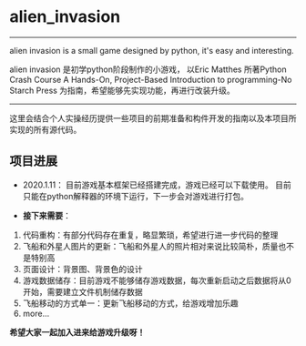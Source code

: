 # alien_invasion
***
alien invasion is a small game designed by python, it's easy and interesting.

alien invasion 是初学python阶段制作的小游戏，
以Eric Matthes 所著Python Crash Course A Hands-On, Project-Based Introduction to programming-No Starch Press
为指南，希望能够先实现功能，再进行改装升级。
***

这里会结合个人实操经历提供一些项目的前期准备和构件开发的指南以及本项目所实现的所有源代码。
  
  
  
## **项目进展**
* 2020.1.11：
目前游戏基本框架已经搭建完成，游戏已经可以下载使用。
目前只能在python解释器的环境下运行，下一步会对游戏进行打包。
 
* **接下来需要**：
1. 代码重构：有部分代码存在重复，略显繁琐，希望进行进一步代码的整理
2. 飞船和外星人图片的更新：飞船和外星人的照片相对来说比较简朴，质量也不是特别高
3. 页面设计：背景图、背景色的设计
4. 游戏数据储存：目前游戏不能够储存游戏数据，每次重新启动之后数据将从0开始，需要建立文件机制储存数据
5. 飞船移动的方式单一：更新飞船移动的方式，给游戏增加乐趣
6. more...
 
**希望大家一起加入进来给游戏升级呀！**
